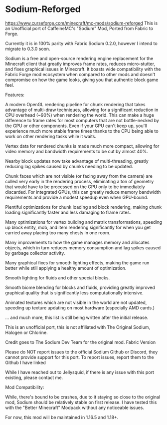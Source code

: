 # Sodium-Reforged
https://www.curseforge.com/minecraft/mc-mods/sodium-reforged
This is an Unofficial port of CaffeineMC's "Sodium" Mod, Ported from Fabric to Forge.

 

Currently it is in 100% parity with Fabric Sodium 0.2.0, however I intend to migrate to 0.3.0 soon.

 

Sodium is a free and open-source rendering engine replacement for the Minecraft client that greatly improves frame rates, reduces micro-stutter, and fixes graphical issues in Minecraft. It boasts wide compatibility with the Fabric Forge mod ecosystem when compared to other mods and doesn't compromise on how the game looks, giving you that authentic block game feel.

 

Features:

A modern OpenGL rendering pipeline for chunk rendering that takes advantage of multi-draw techniques, allowing for a significant reduction in CPU overhead (~90%) when rendering the world. This can make a huge difference to frame rates for most computers that are not bottle-necked by the GPU or other components. Even if your GPU can't keep up, you'll experience much more stable frame times thanks to the CPU being able to work on other rendering tasks while it waits.

Vertex data for rendered chunks is made much more compact, allowing for video memory and bandwidth requirements to be cut by almost 40%.

Nearby block updates now take advantage of multi-threading, greatly reducing lag spikes caused by chunks needing to be updated.

Chunk faces which are not visible (or facing away from the camera) are culled very early in the rendering process, eliminating a ton of geometry that would have to be processed on the GPU only to be immediately discarded. For integrated GPUs, this can greatly reduce memory bandwidth requirements and provide a modest speedup even when GPU-bound.

Plentiful optimizations for chunk loading and block rendering, making chunk loading significantly faster and less damaging to frame rates. 

Many optimizations for vertex building and matrix transformations, speeding up block entity, mob, and item rendering significantly for when you get carried away placing too many chests in one room.

Many improvements to how the game manages memory and allocates objects, which in turn reduces memory consumption and lag spikes caused by garbage collector activity.

Many graphical fixes for smooth lighting effects, making the game run better while still applying a healthy amount of optimization.

Smooth lighting for fluids and other special blocks. 

Smooth biome blending for blocks and fluids, providing greatly improved graphical quality that is significantly less computationally intensive. 

Animated textures which are not visible in the world are not updated, speeding up texture updating on most hardware (especially AMD cards.)

... and much more, this list is still being written after the initial release.

 

 

 

This is an unofficial port, this is not affiliated with The Original Sodium, Halogen or Chlorine.

Credit goes to The Sodium Dev Team for the original mod. Fabric Version

Please do NOT report issues to the official Sodium Github or Discord, they cannot provide support for this port. To report issues, report them to the Github I have linked

 

While I have reached out to Jellysquid, if there is any issue with this port existing, please contact me.

 

Mod Compatibility:

While, there's bound to be crashes, due to it staying so close to the original mod, Sodium should be relatively stable on first release. I have tested this with the "Better Minecraft" Modpack without any noticeable issues.

 

For now, this mod will be maintained in 1.16.5 and 1.18+.
